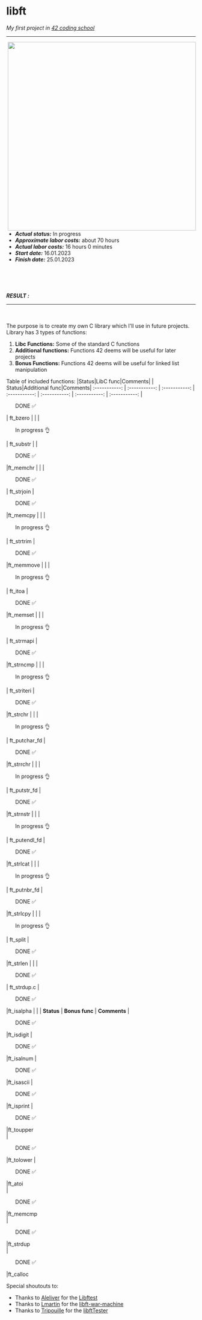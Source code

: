 # libft
*My first project in [42 coding school](https://42.fr/en/homepage/)*
<hr> 
<img src="https://user-images.githubusercontent.com/68464959/212696987-c73b8a49-fc67-4a3b-a55d-ea796fb70774.png" align="right" width="500">

* ***Actual status:***    In progress 
* ***Approximate labor costs:***    about 70 hours
* ***Actual labor costs:***    16 hours 0 minutes
* ***Start date:***    16.01.2023 
* ***Finish date:***    25.01.2023 
<br>
<br>
<br>

***RESULT :*** 

<hr>
<br>
<br>
The purpose is to create my own C library which I'll use in future projects. Library has 3 types of functions:

1.  **Libc Functions:** Some of the standard C functions
2.  **Additional functions:** Functions 42 deems will be useful for later projects
3.  **Bonus Functions:** Functions 42 deems will be useful for linked list manipulation

Table of included functions:
|Status|LibC func|Comments| | Status|Additional func|Comments|
:-----------: | :-----------: | :-----------: | :-----------: | :-----------: | :-----------: | :-----------: 
| <ul> DONE :white_check_mark:</ul> | ft_bzero    | | | <ul> In progress :ok_hand:</ul> | ft_substr | 
| <ul> DONE :white_check_mark:</ul> |ft_memchr	  | | |  <ul> DONE :white_check_mark:</ul> | ft_strjoin	
| <ul> DONE :white_check_mark:</ul> |ft_memcpy		| | | <ul> In progress :ok_hand:</ul> | ft_strtrim
| <ul> DONE :white_check_mark:</ul> |ft_memmove		| | | <ul> In progress :ok_hand:</ul> | ft_itoa
| <ul> DONE :white_check_mark:</ul> |ft_memset		| | | <ul> In progress :ok_hand:</ul> | ft_strmapi
| <ul> DONE :white_check_mark:</ul> |ft_strncmp		| | | <ul> In progress :ok_hand:</ul> | ft_striteri
| <ul> DONE :white_check_mark:</ul> |ft_strchr		| | | <ul> In progress :ok_hand:</ul> | ft_putchar_fd 
| <ul> DONE :white_check_mark:</ul> |ft_strrchr		| | | <ul> In progress :ok_hand:</ul> |	ft_putstr_fd
| <ul> DONE :white_check_mark:</ul> |ft_strnstr		| | | <ul> In progress :ok_hand:</ul> | ft_putendl_fd
| <ul> DONE :white_check_mark:</ul> |ft_strlcat		| | | <ul> In progress :ok_hand:</ul> | ft_putnbr_fd
| <ul> DONE :white_check_mark:</ul> |ft_strlcpy 	| | | <ul> In progress :ok_hand:</ul> | ft_split
| <ul> DONE :white_check_mark:</ul> |ft_strlen	  | | |  <ul> DONE :white_check_mark:</ul> | ft_strdup.c
| <ul> DONE :white_check_mark:</ul> |ft_isalpha	  | | | **Status** | **Bonus func** | **Comments**
| <ul> DONE :white_check_mark:</ul> |ft_isdigit
| <ul> DONE :white_check_mark:</ul> |ft_isalnum	
| <ul> DONE :white_check_mark:</ul> |ft_isascii	
| <ul> DONE :white_check_mark:</ul> |ft_isprint	
| <ul> DONE :white_check_mark:</ul> |ft_toupper		
| <ul> DONE :white_check_mark:</ul> |ft_tolower	
| <ul> DONE :white_check_mark:</ul> |ft_atoi	
| <ul> DONE :white_check_mark:</ul> |ft_memcmp	 
| <ul> DONE :white_check_mark:</ul> |ft_strdup	 
| <ul> DONE :white_check_mark:</ul> |ft_calloc	 







Special shoutouts to:
* Thanks to [Aleliver](https://github.com/alelievr) for the [Libftest](https://github.com/alelievr/libft-unit-test)
* Thanks to [Lmartin](https://github.com/0x050f) for the [libft-war-machine](https://github.com/0x050f/libft-war-machine)
* Thanks to [Tripouille](https://github.com/Tripouille) for the [libftTester](https://github.com/Tripouille/libftTester) 
